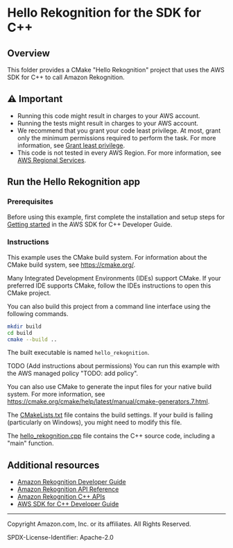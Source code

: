 # Hello Rekognition for the SDK for C++

## Overview

This folder provides a CMake "Hello Rekognition" project that uses the AWS SDK for C++ to call Amazon Rekognition.

## ⚠ Important

* Running this code might result in charges to your AWS account.
* Running the tests might result in charges to your AWS account.
* We recommend that you grant your code least privilege. At most, grant only the minimum permissions required to perform the task. For more information, see [Grant least privilege](https://docs.aws.amazon.com/IAM/latest/UserGuide/best-practices.html#grant-least-privilege).
* This code is not tested in every AWS Region. For more information, see [AWS Regional Services](https://aws.amazon.com/about-aws/global-infrastructure/regional-product-services).

## Run the Hello Rekognition app

### Prerequisites

Before using this example, first complete the installation and setup steps
for [Getting started](https://docs.aws.amazon.com/sdk-for-cpp/v1/developer-guide/getting-started.html) in the AWS SDK for
C++ Developer Guide.

### Instructions

This example uses the CMake build system. For information about the CMake build system, see https://cmake.org/.

Many Integrated Development Environments (IDEs) support CMake. If your preferred IDE supports CMake, follow the IDEs instructions to open this CMake project.

You can also build this project from a command line interface using the following commands.

```sh
mkdir build 
cd build
cmake --build ..
```

The built executable is named `hello_rekognition`.

TODO (Add instructions about permissions)
You can run this example with the AWS managed policy "TODO: add policy".

You can also use CMake to generate the input files for your native build system.
For more information, see https://cmake.org/cmake/help/latest/manual/cmake-generators.7.html.

The [CMakeLists.txt](CMakeLists.txt) file contains the build settings. If your build is failing (particularly on Windows), you might need to modify this file.

The [hello_rekognition.cpp](hello_rekognition.cpp) file contains the C++ source code, including a "main" function.



## Additional resources

* [Amazon Rekognition Developer Guide](https://docs.aws.amazon.com/amazonsevice_stub/latest/developerguide/Introduction.html)
* [Amazon Rekognition API Reference](https://docs.aws.amazon.com/amazonrekognition/latest/APIReference/Welcome.html)
* [Amazon Rekognition C++ APIs](https://sdk.amazonaws.com/cpp/api/LATEST/aws-cpp-sdk-rekognition/html/annotated.html)
* [AWS SDK for C++ Developer Guide](https://docs.aws.amazon.com/sdk-for-cpp/v1/developer-guide/welcome.html)

---

Copyright Amazon.com, Inc. or its affiliates. All Rights Reserved.

SPDX-License-Identifier: Apache-2.0
